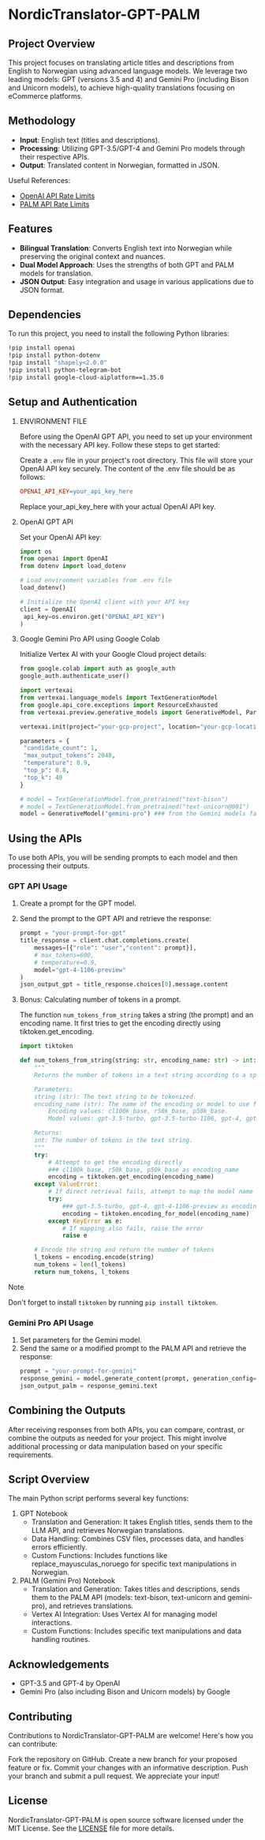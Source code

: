 # NordicTranslator-GPT-PALM

## Project Overview
This project focuses on translating article titles and descriptions from English to Norwegian using advanced language models. We leverage two leading models: GPT (versions 3.5 and 4) and Gemini Pro (including Bison and Unicorn models), to achieve high-quality translations focusing on eCommerce platforms.

## Methodology
- **Input**: English text (titles and descriptions).
- **Processing**: Utilizing GPT-3.5/GPT-4 and Gemini Pro models through their respective APIs.
- **Output**: Translated content in Norwegian, formatted in JSON.

Useful References:
- [OpenAI API Rate Limits](https://platform.openai.com/docs/guides/rate-limits)
- [PALM API Rate Limits](https://cloud.google.com/vertex-ai/docs/quotas)

## Features
- **Bilingual Translation**: Converts English text into Norwegian while preserving the original context and nuances.
- **Dual Model Approach**: Uses the strengths of both GPT and PALM models for translation.
- **JSON Output**: Easy integration and usage in various applications due to JSON format.

## Dependencies

   To run this project, you need to install the following Python libraries:
   
   ```bash
   !pip install openai
   !pip install python-dotenv
   !pip install "shapely<2.0.0"
   !pip install python-telegram-bot
   !pip install google-cloud-aiplatform==1.35.0
   ```

## Setup and Authentication
1. ENVIRONMENT FILE
   
   Before using the OpenAI GPT API, you need to set up your environment with the necessary API key. Follow these steps to get started:

   Create a `.env` file in your project's root directory. This file will store your OpenAI API key securely. The content of the .env file should be as follows:
   ```makefile
   OPENAI_API_KEY=your_api_key_here
   ```
   Replace your_api_key_here with your actual OpenAI API key.


2. OpenAI GPT API

   
   
   Set your OpenAI API key:
   ```python
   import os
   from openai import OpenAI
   from dotenv import load_dotenv

   # Load environment variables from .env file
   load_dotenv()
   
   # Initialize the OpenAI client with your API key
   client = OpenAI(
    api_key=os.environ.get("OPENAI_API_KEY")
   )
   ```
3. Google Gemini Pro API using Google Colab
   
   Initialize Vertex AI with your Google Cloud project details:
   ```python
   from google.colab import auth as google_auth
   google_auth.authenticate_user()
   ```
   ```python
   import vertexai
   from vertexai.language_models import TextGenerationModel
   from google.api_core.exceptions import ResourceExhausted
   from vertexai.preview.generative_models import GenerativeModel, Part
   
   vertexai.init(project="your-gcp-project", location="your-gcp-location")

   parameters = {
    "candidate_count": 1,
    "max_output_tokens": 2048,
    "temperature": 0.9,
    "top_p": 0.8,
    "top_k": 40
   }

   # model = TextGenerationModel.from_pretrained("text-bison")
   # model = TextGenerationModel.from_pretrained("text-unicorn@001")
   model = GenerativeModel("gemini-pro") ### from the Gemini models family
   ```

## Using the APIs
To use both APIs, you will be sending prompts to each model and then processing their outputs.

### GPT API Usage
1. Create a prompt for the GPT model.
2. Send the prompt to the GPT API and retrieve the response:

   ```python
   prompt = "your-prompt-for-gpt"
   title_response = client.chat.completions.create(
       messages=[{"role": "user","content": prompt}],
       # max_tokens=600,
       # temperature=0.9,
       model="gpt-4-1106-preview"
   )
   json_output_gpt = title_response.choices[0].message.content
   ```
3. Bonus: Calculating number of tokens in a prompt.

   The function `num_tokens_from_string` takes a string (the prompt) and an encoding name. It first tries to get the encoding directly using tiktoken.get_encoding.
   ```python
   import tiktoken
   
   def num_tokens_from_string(string: str, encoding_name: str) -> int:
       """
       Returns the number of tokens in a text string according to a specified encoding.
   
       Parameters:
       string (str): The text string to be tokenized.
       encoding_name (str): The name of the encoding or model to use for tokenization. 
           Encoding values: cl100k_base, r50k_base, p50k_base.
           Model values: gpt-3.5-turbo, gpt-3.5-turbo-1106, gpt-4, gpt-4-1106-preview
   
       Returns:
       int: The number of tokens in the text string.
       """
       try:
           # Attempt to get the encoding directly
           ### cl100k_base, r50k_base, p50k_base as encoding_name
           encoding = tiktoken.get_encoding(encoding_name) 
       except ValueError:
           # If direct retrieval fails, attempt to map the model name to an encoding
           try:
               ### gpt-3.5-turbo, gpt-4, gpt-4-1106-preview as encoding_name
               encoding = tiktoken.encoding_for_model(encoding_name)
           except KeyError as e:
               # If mapping also fails, raise the error
               raise e
   
       # Encode the string and return the number of tokens
       l_tokens = encoding.encode(string)
       num_tokens = len(l_tokens)
       return num_tokens, l_tokens
   ```
> [!NOTE]
   Don't forget to install `tiktoken` by running `pip install tiktoken`.

### Gemini Pro API Usage
1. Set parameters for the Gemini model.
2. Send the same or a modified prompt to the PALM API and retrieve the response:
   ```python
   prompt = "your-prompt-for-gemini"
   response_gemini = model.generate_content(prompt, generation_config=parameters)
   json_output_palm = response_gemini.text
   ```
## Combining the Outputs
After receiving responses from both APIs, you can compare, contrast, or combine the outputs as needed for your project. This might involve additional processing or data manipulation based on your specific requirements.

## Script Overview
The main Python script performs several key functions:

1. GPT Notebook
   - Translation and Generation: It takes English titles, sends them to the LLM API, and retrieves Norwegian translations.
   - Data Handling: Combines CSV files, processes data, and handles errors efficiently.
   - Custom Functions: Includes functions like replace_mayusculas_noruego for specific text manipulations in Norwegian.
2. PALM (Gemini Pro) Notebook
   - Translation and Generation: Takes titles and descriptions, sends them to the PALM API (models: text-bison, text-unicorn and gemini-pro), and retrieves translations.
   - Vertex AI Integration: Uses Vertex AI for managing model interactions.
   - Custom Functions: Includes specific text manipulations and data handling routines.


## Acknowledgements
- GPT-3.5 and GPT-4 by OpenAI
- Gemini Pro (also including Bison and Unicorn models) by Google

## Contributing
Contributions to NordicTranslator-GPT-PALM are welcome! Here's how you can contribute:

Fork the repository on GitHub.
Create a new branch for your proposed feature or fix.
Commit your changes with an informative description.
Push your branch and submit a pull request.
We appreciate your input!

## License
NordicTranslator-GPT-PALM is open source software licensed under the MIT License. See the [LICENSE](./LICENSE) file for more details.


